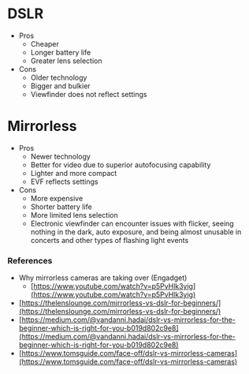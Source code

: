 # DSLR

- Pros
	- Cheaper
	- Longer battery life
	- Greater lens selection
- Cons
	- Older technology
	- Bigger and bulkier
	- Viewfinder does not reflect settings

# Mirrorless

- Pros
	- Newer technology
	- Better for video due to superior autofocusing capability
	- Lighter and more compact
	- EVF reflects settings
- Cons
	- More expensive
	- Shorter battery life
	- More limited lens selection
	- Electronic viewfinder can encounter issues with flicker, seeing nothing in the dark, auto exposure, and being almost unusable in concerts and other types of flashing light events


### References
- Why mirrorless cameras are taking over (Engadget)
	- [https://www.youtube.com/watch?v=p5PvHlk3yig](https://www.youtube.com/watch?v=p5PvHlk3yig)
- [https://thelenslounge.com/mirrorless-vs-dslr-for-beginners/](https://thelenslounge.com/mirrorless-vs-dslr-for-beginners/)
- [https://medium.com/@vandanni.hadai/dslr-vs-mirrorless-for-the-beginner-which-is-right-for-you-b019d802c9e8](https://medium.com/@vandanni.hadai/dslr-vs-mirrorless-for-the-beginner-which-is-right-for-you-b019d802c9e8)
- [https://www.tomsguide.com/face-off/dslr-vs-mirrorless-cameras](https://www.tomsguide.com/face-off/dslr-vs-mirrorless-cameras)